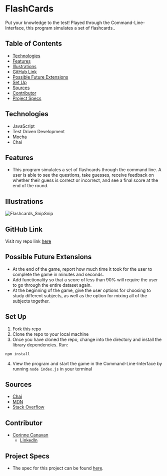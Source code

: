 # FlashCards
Put your knowledge to the test! Played through the Command-Line-Interface, this program simulates a set of flashcards..

## Table of Contents
  - [Technologies](#technologies)
  - [Features](#features)
  - [Illustrations](#illustrations)
  - [GitHub Link](#github-link)
  - [Possible Future Extensions](#possible-future-extensions)
  - [Set Up](#set-up)
  - [Sources](#sources)
  - [Contributor](#contributor)
  - [Project Specs](#project-specs)

## Technologies
- JavaScript
- Test Driven Development
- Mocha
- Chai

## Features
- This program simulates a set of flashcards through the command line. A user is able to see the questions, take guesses, receive feedback on whether their guess is correct or incorrect, and see a final score at the end of the round.

## Illustrations
![Flashcards_SnipSnip](https://user-images.githubusercontent.com/97919748/168189791-52ec83bd-e79c-4819-8e04-aef432a4dcf7.gif)


## GitHub Link
Visit my repo link [here](https://github.com/CorCanavan/flashcards)

## Possible Future Extensions
- At the end of the game, report how much time it took for the user to complete the game in minutes and seconds.
- Add functionality so that a score of less than 90% will require the user to go through the entire dataset again.
- At the beginning of the game, give the user options for choosing to study different subjects, as well as the option for mixing all of the subjects together.

## Set Up
  1. Fork this repo  
  2. Clone the repo to your local machine
  3. Once you have cloned the repo, change into the directory and install the library dependencies. Run:

  ```bash
  npm install
  ```
  4. View the program and start the game in the Command-Line-Interface by running `node index.js` in your terminal

## Sources
- [Chai](https://www.chaijs.com/api/bdd/)
- [MDN](http://developer.mozilla.org/en-US/)
- [Stack Overflow](https://stackoverflow.com/)

## Contributor
- [Corinne Canavan](https://github.com/CorCanavan)
  - [LinkedIn](https://www.linkedin.com/in/corinnecanavan/)

## Project Specs
- The spec for this project can be found [here](https://frontend.turing.edu/projects/flash-cards.html).
